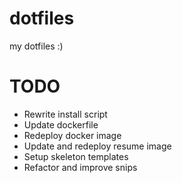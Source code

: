 # dotfiles

my dotfiles :)

# TODO

- Rewrite install script
- Update dockerfile
- Redeploy docker image
- Update and redeploy resume image
- Setup skeleton templates
- Refactor and improve snips
